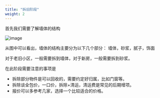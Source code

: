```yaml
---
title: "拆旧阶段"
weight: 2
---
```


首先我们需要了解墙体的结构

![image](https://cdn.jsdmirror.com/gh/yanickxia/picx-images-hosting@master/image.4630mdd49.webp)

从图中可以看出，墙体的结构主要分为以下几个部分： 墙体，砂浆，腻子，饰面

对于老旧小区，一般需要拆到墙体，对于新房，一般需要拆到砂浆。

在此阶段需要注意的事项是


- 拆除部分物件是可以回收的，需要约定好归属，比如门窗等。
- 拆除谈全包价，一口价，拆除+清运，清运费是常见的后期增项。
- 报价可以多参考几家，选择一个比较适合的价格。